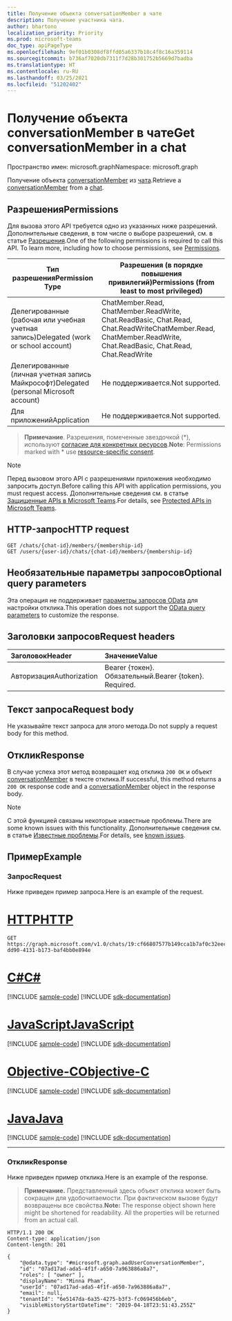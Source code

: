 ```yaml
---
title: Получение объекта conversationMember в чате
description: Получение участника чата.
author: bhartono
localization_priority: Priority
ms.prod: microsoft-teams
doc_type: apiPageType
ms.openlocfilehash: 9ef01b0308df8ffd05a6337b18c4f8c16a359114
ms.sourcegitcommit: b736af7020db7311f7d28b301752b5669d7badba
ms.translationtype: HT
ms.contentlocale: ru-RU
ms.lasthandoff: 03/25/2021
ms.locfileid: "51202402"
---
```

# <a name="get-conversationmember-in-a-chat"></a><span data-ttu-id="06d82-103">Получение объекта conversationMember в чате</span><span class="sxs-lookup"><span data-stu-id="06d82-103">Get conversationMember in a chat</span></span>

<span data-ttu-id="06d82-104">Пространство имен: microsoft.graph</span><span class="sxs-lookup"><span data-stu-id="06d82-104">Namespace: microsoft.graph</span></span>

<span data-ttu-id="06d82-105">Получение объекта [conversationMember](../resources/conversationmember.md) из [чата](../resources/chat.md).</span><span class="sxs-lookup"><span data-stu-id="06d82-105">Retrieve a [conversationMember](../resources/conversationmember.md) from a [chat](../resources/chat.md).</span></span>

## <a name="permissions"></a><span data-ttu-id="06d82-106">Разрешения</span><span class="sxs-lookup"><span data-stu-id="06d82-106">Permissions</span></span>

<span data-ttu-id="06d82-p101">Для вызова этого API требуется одно из указанных ниже разрешений. Дополнительные сведения, в том числе о выборе разрешений, см. в статье [Разрешения](/graph/permissions-reference).</span><span class="sxs-lookup"><span data-stu-id="06d82-p101">One of the following permissions is required to call this API. To learn more, including how to choose permissions, see [Permissions](/graph/permissions-reference).</span></span>

|<span data-ttu-id="06d82-109">Тип разрешения</span><span class="sxs-lookup"><span data-stu-id="06d82-109">Permission Type</span></span>|<span data-ttu-id="06d82-110">Разрешения (в порядке повышения привилегий)</span><span class="sxs-lookup"><span data-stu-id="06d82-110">Permissions (from least to most privileged)</span></span>|
|---------|-------------|
|<span data-ttu-id="06d82-111">Делегированные (рабочая или учебная учетная запись)</span><span class="sxs-lookup"><span data-stu-id="06d82-111">Delegated (work or school account)</span></span>| <span data-ttu-id="06d82-112">ChatMember.Read, ChatMember.ReadWrite, Chat.ReadBasic, Chat.Read, Chat.ReadWrite</span><span class="sxs-lookup"><span data-stu-id="06d82-112">ChatMember.Read, ChatMember.ReadWrite, Chat.ReadBasic, Chat.Read, Chat.ReadWrite</span></span> |
|<span data-ttu-id="06d82-113">Делегированные (личная учетная запись Майкрософт)</span><span class="sxs-lookup"><span data-stu-id="06d82-113">Delegated (personal Microsoft account)</span></span>|<span data-ttu-id="06d82-114">Не поддерживается.</span><span class="sxs-lookup"><span data-stu-id="06d82-114">Not supported.</span></span>|
|<span data-ttu-id="06d82-115">Для приложений</span><span class="sxs-lookup"><span data-stu-id="06d82-115">Application</span></span>| <span data-ttu-id="06d82-116">Не поддерживается.</span><span class="sxs-lookup"><span data-stu-id="06d82-116">Not supported.</span></span> |

> <span data-ttu-id="06d82-117">**Примечание**. Разрешения, помеченные звездочкой (\*), используют [согласие для конкретных ресурсов](https://aka.ms/teams-rsc).</span><span class="sxs-lookup"><span data-stu-id="06d82-117">**Note**: Permissions marked with \* use [resource-specific consent](https://aka.ms/teams-rsc).</span></span>

> [!NOTE]
> <span data-ttu-id="06d82-118">Перед вызовом этого API с разрешениями приложения необходимо запросить доступ.</span><span class="sxs-lookup"><span data-stu-id="06d82-118">Before calling this API with application permissions, you must request access.</span></span> <span data-ttu-id="06d82-119">Дополнительные сведения см. в статье [Защищенные APIs в Microsoft Teams](/graph/teams-protected-apis).</span><span class="sxs-lookup"><span data-stu-id="06d82-119">For details, see [Protected APIs in Microsoft Teams](/graph/teams-protected-apis).</span></span>

## <a name="http-request"></a><span data-ttu-id="06d82-120">HTTP-запрос</span><span class="sxs-lookup"><span data-stu-id="06d82-120">HTTP request</span></span>
<!-- { "blockType": "ignored" } -->
```http
GET /chats/{chat-id}/members/{membership-id}
GET /users/{user-id}/chats/{chat-id}/members/{membership-id}
```

## <a name="optional-query-parameters"></a><span data-ttu-id="06d82-121">Необязательные параметры запросов</span><span class="sxs-lookup"><span data-stu-id="06d82-121">Optional query parameters</span></span>

<span data-ttu-id="06d82-122">Эта операция не поддерживает [параметры запросов OData](/graph/query-parameters) для настройки отклика.</span><span class="sxs-lookup"><span data-stu-id="06d82-122">This operation does not support the [OData query parameters](/graph/query-parameters) to customize the response.</span></span>

## <a name="request-headers"></a><span data-ttu-id="06d82-123">Заголовки запросов</span><span class="sxs-lookup"><span data-stu-id="06d82-123">Request headers</span></span>

| <span data-ttu-id="06d82-124">Заголовок</span><span class="sxs-lookup"><span data-stu-id="06d82-124">Header</span></span>       | <span data-ttu-id="06d82-125">Значение</span><span class="sxs-lookup"><span data-stu-id="06d82-125">Value</span></span> |
|:---------------|:--------|
| <span data-ttu-id="06d82-126">Авторизация</span><span class="sxs-lookup"><span data-stu-id="06d82-126">Authorization</span></span>  | <span data-ttu-id="06d82-p103">Bearer {токен}. Обязательный.</span><span class="sxs-lookup"><span data-stu-id="06d82-p103">Bearer {token}. Required.</span></span>  |

## <a name="request-body"></a><span data-ttu-id="06d82-129">Текст запроса</span><span class="sxs-lookup"><span data-stu-id="06d82-129">Request body</span></span>

<span data-ttu-id="06d82-130">Не указывайте текст запроса для этого метода.</span><span class="sxs-lookup"><span data-stu-id="06d82-130">Do not supply a request body for this method.</span></span>

## <a name="response"></a><span data-ttu-id="06d82-131">Отклик</span><span class="sxs-lookup"><span data-stu-id="06d82-131">Response</span></span>

<span data-ttu-id="06d82-132">В случае успеха этот метод возвращает код отклика `200 OK` и объект [conversationMember](../resources/conversationmember.md) в тексте отклика.</span><span class="sxs-lookup"><span data-stu-id="06d82-132">If successful, this method returns a `200 OK` response code and a [conversationMember](../resources/conversationmember.md) object in the response body.</span></span>

> [!NOTE]
> <span data-ttu-id="06d82-133">С этой функцией связаны некоторые известные проблемы.</span><span class="sxs-lookup"><span data-stu-id="06d82-133">There are some known issues with this functionality.</span></span> <span data-ttu-id="06d82-134">Дополнительные сведения см. в статье [Известные проблемы](/graph/known-issues#missing-properties-for-chat-members).</span><span class="sxs-lookup"><span data-stu-id="06d82-134">For details, see [known issues](/graph/known-issues#missing-properties-for-chat-members).</span></span>

## <a name="example"></a><span data-ttu-id="06d82-135">Пример</span><span class="sxs-lookup"><span data-stu-id="06d82-135">Example</span></span>

### <a name="request"></a><span data-ttu-id="06d82-136">Запрос</span><span class="sxs-lookup"><span data-stu-id="06d82-136">Request</span></span>

<span data-ttu-id="06d82-137">Ниже приведен пример запроса.</span><span class="sxs-lookup"><span data-stu-id="06d82-137">Here is an example of the request.</span></span>


# <a name="http"></a>[<span data-ttu-id="06d82-138">HTTP</span><span class="sxs-lookup"><span data-stu-id="06d82-138">HTTP</span></span>](#tab/http)
<!-- {
  "blockType": "request",
  "name": "get_conversation_member_1"
}-->
```msgraph-interactive
GET https://graph.microsoft.com/v1.0/chats/19:cf66807577b149cca1b7af0c32eec122@thread.v2/members/141c574c-dd90-4131-b173-baf4bb0e894e
```
# <a name="c"></a>[<span data-ttu-id="06d82-139">C#</span><span class="sxs-lookup"><span data-stu-id="06d82-139">C#</span></span>](#tab/csharp)
[!INCLUDE [sample-code](../includes/snippets/csharp/get-conversation-member-1-csharp-snippets.md)]
[!INCLUDE [sdk-documentation](../includes/snippets/snippets-sdk-documentation-link.md)]

# <a name="javascript"></a>[<span data-ttu-id="06d82-140">JavaScript</span><span class="sxs-lookup"><span data-stu-id="06d82-140">JavaScript</span></span>](#tab/javascript)
[!INCLUDE [sample-code](../includes/snippets/javascript/get-conversation-member-1-javascript-snippets.md)]
[!INCLUDE [sdk-documentation](../includes/snippets/snippets-sdk-documentation-link.md)]

# <a name="objective-c"></a>[<span data-ttu-id="06d82-141">Objective-C</span><span class="sxs-lookup"><span data-stu-id="06d82-141">Objective-C</span></span>](#tab/objc)
[!INCLUDE [sample-code](../includes/snippets/objc/get-conversation-member-1-objc-snippets.md)]
[!INCLUDE [sdk-documentation](../includes/snippets/snippets-sdk-documentation-link.md)]

# <a name="java"></a>[<span data-ttu-id="06d82-142">Java</span><span class="sxs-lookup"><span data-stu-id="06d82-142">Java</span></span>](#tab/java)
[!INCLUDE [sample-code](../includes/snippets/java/get-conversation-member-1-java-snippets.md)]
[!INCLUDE [sdk-documentation](../includes/snippets/snippets-sdk-documentation-link.md)]

---



### <a name="response"></a><span data-ttu-id="06d82-143">Отклик</span><span class="sxs-lookup"><span data-stu-id="06d82-143">Response</span></span>

<span data-ttu-id="06d82-144">Ниже приведен пример отклика.</span><span class="sxs-lookup"><span data-stu-id="06d82-144">Here is an example of the response.</span></span>

><span data-ttu-id="06d82-p105">**Примечание.** Представленный здесь объект отклика может быть сокращен для удобочитаемости. При фактическом вызове будут возвращены все свойства.</span><span class="sxs-lookup"><span data-stu-id="06d82-p105">**Note:** The response object shown here might be shortened for readability. All the properties will be returned from an actual call.</span></span>
<!-- 
{
 "blockType": "response",
  "truncated": true,
  "name": "get_conversation_member_1",
  "@odata.type": "microsoft.graph.conversationMember"
} -->

```http
HTTP/1.1 200 OK
Content-type: application/json
Content-length: 201

{
    "@odata.type": "#microsoft.graph.aadUserConversationMember",
    "id": "07ad17ad-ada5-4f1f-a650-7a963886a8a7",
    "roles": [ "owner" ],
    "displayName": "Minna Pham",
    "userId": "07ad17ad-ada5-4f1f-a650-7a963886a8a7",
    "email": null,
    "tenantId": "6e5147da-6a35-4275-b3f3-fc069456b6eb",
    "visibleHistoryStartDateTime": "2019-04-18T23:51:43.255Z"
}
```

<!-- uuid: 8fcb5dbc-d5aa-4681-8e31-b001d5168d79
2015-10-25 14:57:30 UTC -->
<!--
{
  "type": "#page.annotation",
  "description": "conversation: member get",
  "keywords": "",
  "section": "documentation",
  "tocPath": "",
  "suppressions": [
  ]
}
-->



